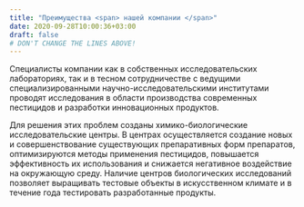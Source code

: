```yaml
---
title: "Преимущества <span> нашей компании </span>"
date: 2020-09-28T10:00:36+03:00
draft: false 
# DON'T CHANGE THE LINES ABOVE!
---
```


Специалисты компании как в собственных исследовательских лабораториях, так и в тесном сотрудничестве с ведущими специализированными научно-исследовательскими институтами проводят исследования в области производства современных пестицидов и разработки инновационных продуктов.

Для решения этих проблем созданы химико-биологические исследовательские центры. В центрах осуществляется создание новых и совершенствование существующих препаративных форм препаратов, оптимизируются методы применения пестицидов, повышается эффективность их использования и снижается негативное воздействие на окружающую среду. Наличие центров биологических исследований позволяет выращивать тестовые объекты в искусственном климате и в течение года тестировать разработанные продукты.

